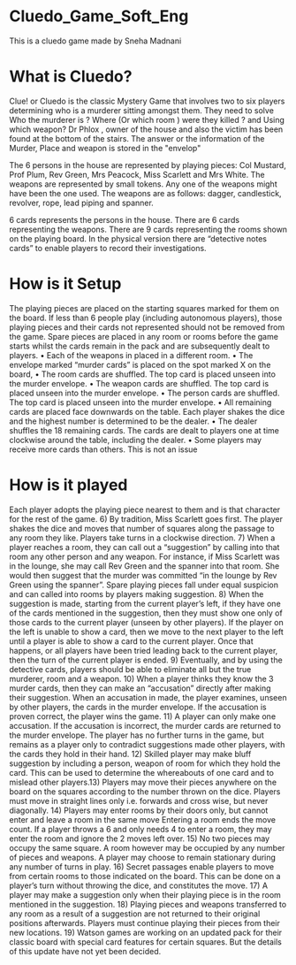 # Cluedo_Game_Soft_Eng
This is a cluedo game made by Sneha Madnani 
# What is Cluedo?
Clue! or Cluedo is the classic Mystery Game that involves two to six players determining who is a murderer sitting amongst them. They need to solve Who the murderer is ? Where (Or which room ) were they killed ? and Using which weapon?
Dr Phlox , owner of the house and also the victim has been found at the bottom of the stairs. The answer or the information of the Murder, Place and weapon is stored in the "envelop"



The 6 persons in the house are represented by playing pieces: Col Mustard, Prof Plum, Rev Green, Mrs Peacock, Miss Scarlett and Mrs White. The weapons are represented by small tokens. Any one of the weapons might have been the one used. The weapons are as follows: dagger, candlestick, revolver, rope, lead piping and spanner.


6 cards represents the persons in the house. There are 6 cards representing the 
weapons. There are 9 cards representing the rooms shown on the playing board. In the 
physical version there are “detective notes cards” to enable players to record their 
investigations.


# How is it Setup

The playing pieces are placed on the starting squares marked for them on the board. 
If less than 6 people play (including autonomous players), those playing pieces and 
their cards not represented should not be removed from the game. Spare pieces are 
placed in any room or rooms before the game starts whilst the cards remain in the 
pack and are subsequently dealt to players.
• Each of the weapons in placed in a different room.
• The envelope marked “murder cards” is placed on the spot marked X on the board,
• The room cards are shuffled. The top card is placed unseen into the murder 
envelope.
• The weapon cards are shuffled. The top card is placed unseen into the murder 
envelope.
• The person cards are shuffled. The top card is placed unseen into the murder 
envelope.
• All remaining cards are placed face downwards on the table. Each player shakes the 
dice and the highest number is determined to be the dealer.
• The dealer shuffles the 18 remaining cards. The cards are dealt to players one at 
time clockwise around the table, including the dealer.
• Some players may receive more cards than others. This is not an issue

# How is it played

Each player adopts the playing piece nearest to them and is that character for the rest of the 
game.
6) By tradition, Miss Scarlett goes first. The player shakes the dice and moves that number of 
squares along the passage to any room they like. Players take turns in a clockwise direction.
7) When a player reaches a room, they can call out a “suggestion” by calling into that room any 
other person and any weapon. For instance, if Miss Scarlett was in the lounge, she may call 
Rev Green and the spanner into that room. She would then suggest that the murder was 
committed “in the lounge by Rev Green using the spanner”. Spare playing pieces fall under 
equal suspicion and can called into rooms by players making suggestion.
8) When the suggestion is made, starting from the current player’s left, if they have one of the 
cards mentioned in the suggestion, then they must show one only of those cards to the 
current player (unseen by other players). If the player on the left is unable to show a card, 
then we move to the next player to the left until a player is able to show a card to the 
current player. Once that happens, or all players have been tried leading back to the current 
player, then the turn of the current player is ended.
9) Eventually, and by using the detective cards, players should be able to eliminate all but the 
true murderer, room and a weapon.
10) When a player thinks they know the 3 murder cards, then they can make an “accusation”
directly after making their suggestion. When an accusation in made, the player examines, 
unseen by other players, the cards in the murder envelope. If the accusation is proven 
correct, the player wins the game.
11) A player can only make one accusation. If the accusation is incorrect, the murder cards are 
returned to the murder envelope. The player has no further turns in the game, but remains
as a player only to contradict suggestions made other players, with the cards they hold in 
their hand.
12) Skilled player may make bluff suggestion by including a person, weapon of room for which 
they hold the card. This can be used to determine the whereabouts of one card and to 
mislead other players.13) Players may move their pieces anywhere on the board on the squares according to the 
number thrown on the dice. Players must move in straight lines only i.e. forwards and cross 
wise, but never diagonally.
14) Players may enter rooms by their doors only, but cannot enter and leave a room in the same 
move Entering a room ends the move count. If a player throws a 6 and only needs 4 to enter 
a room, they may enter the room and ignore the 2 moves left over.
15) No two pieces may occupy the same square. A room however may be occupied by any 
number of pieces and weapons. A player may choose to remain stationary during any 
number of turns in play.
16) Secret passages enable players to move from certain rooms to those indicated on the board. 
This can be done on a player’s turn without throwing the dice, and constitutes the move.
17) A player may make a suggestion only when their playing piece is in the room mentioned in 
the suggestion.
18) Playing pieces and weapons transferred to any room as a result of a suggestion are not 
returned to their original positions afterwards. Players must continue playing their pieces 
from their new locations.
19) Watson games are working on an updated pack for their classic board with special card features for certain squares. But the details of this update have not yet been decided.


